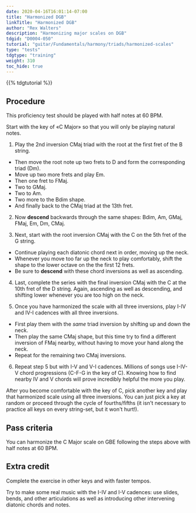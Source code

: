 ```yaml
---
date: 2020-04-16T16:01:14-07:00
title: "Harmonized DGB"
linkTitle: "Harmonized DGB"
author: "Rex Walters"
description: "Harmonizing major scales on DGB"
tdgid: "D0004-050"
tutorial: "guitar/Fundamentals/harmony/triads/harmonized-scales"
type: "tests"
tdgtype: "training"
weight: 310
toc_hide: true
---
```


{{% tdgtutorial %}}

## Procedure

This proficiency test should be played with half notes at 60 BPM.

Start with the key of &laquo;C Major&raquo; so that you will only be playing natural notes.

1. Play the 2nd inversion CMaj triad with the root at the first fret of the B string.

  * Then move the root note up two frets to D and form the corresponding triad (Dm).
  * Move up two more frets and play Em.
  * Then one fret to FMaj.
  * Two to GMaj.
  * Two to Am.
  * Two more to the Bdim shape.
  * And finally back to the CMaj triad at the 13th fret.

2. Now **descend** backwards through the same shapes: Bdim, Am, GMaj, FMaj, Em, Dm, CMaj.

3. Next, start with the root inversion CMaj with the C on the 5th fret of the G string.

  * Continue playing each diatonic chord next in order, moving up the neck.
  * Whenever you move too far up the neck to play comfortably, shift the shape to the lower octave on the the first 12 frets.
  * Be sure to **descend** with these chord inversions as well as ascending.

4. Last, complete the series with the final inversion CMaj with the C at the 10th fret of the D string. Again, ascending as well as descending, and shifting lower whenever you are too high on the neck.

5. Once you have harmonized the scale with all three inversions, play I-IV and IV-I cadences with all three inversions.

  * First play them with the *same* triad inversion by shifting up and down the neck.
  * Then play the same CMaj shape, but this time try to find a different inversion of FMaj nearby, without having to move your hand along the neck.
  * Repeat for the remaining two CMaj inversions.

6. Repeat step 5 but with I-V and V-I cadences. Millions of songs use I-IV-V chord progressions (C-F-G in the key of C). Knowing how to find nearby IV and V chords will prove incredibly helpful the more you play.

After you become comfortable with the key of C, pick another key and play that harmonized scale using all three inversions. You can just pick a key at random or proceed through the cycle of fourths/fifths (it isn't necessary to practice all keys on every string-set, but it won't hurt!).

## Pass criteria

You can harmonize the C Major scale on GBE following the steps above with half notes at 60 BPM.

## Extra credit

Complete the exercise in other keys and with faster tempos.

Try to make some real music with the I-IV and I-V cadences: use slides, bends, and other articulations as well as introducing other intervening diatonic chords and notes.
